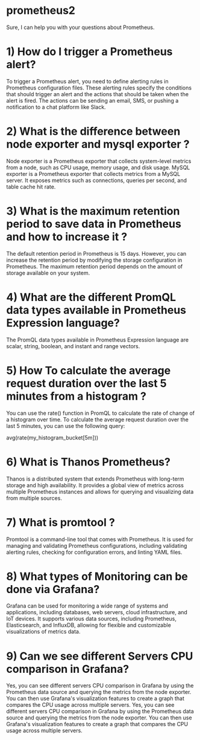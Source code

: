 # prometheus2
Sure, I can help you with your questions about Prometheus. 

# 1) How do I trigger a Prometheus alert?
To trigger a Prometheus alert, you need to define alerting rules in Prometheus configuration files. These alerting rules specify the conditions that should trigger an alert and the actions that should be taken when the alert is fired. The actions can be sending an email, SMS, or pushing a notification to a chat platform like Slack. 

# 2) What is the difference between node exporter and mysql exporter ?
Node exporter is a Prometheus exporter that collects system-level metrics from a node, such as CPU usage, memory usage, and disk usage. MySQL exporter is a Prometheus exporter that collects metrics from a MySQL server. It exposes metrics such as connections, queries per second, and table cache hit rate. 

# 3) What is the maximum retention period to save data in Prometheus and how to increase it ?
The default retention period in Prometheus is 15 days. However, you can increase the retention period by modifying the storage configuration in Prometheus. The maximum retention period depends on the amount of storage available on your system. 

# 4) What are the different PromQL data types available in Prometheus Expression language?
The PromQL data types available in Prometheus Expression language are scalar, string, boolean, and instant and range vectors. 

# 5) How To calculate the average request duration over the last 5 minutes from a histogram ?
You can use the rate() function in PromQL to calculate the rate of change of a histogram over time. To calculate the average request duration over the last 5 minutes, you can use the following query:

avg(rate(my_histogram_bucket[5m])) 

# 6) What is Thanos Prometheus?
Thanos is a distributed system that extends Prometheus with long-term storage and high availability. It provides a global view of metrics across multiple Prometheus instances and allows for querying and visualizing data from multiple sources. 

# 7) What is promtool ?
Promtool is a command-line tool that comes with Prometheus. It is used for managing and validating Prometheus configurations, including validating alerting rules, checking for configuration errors, and linting YAML files. 

# 8) What types of Monitoring can be done via Grafana?
Grafana can be used for monitoring a wide range of systems and applications, including databases, web servers, cloud infrastructure, and IoT devices. It supports various data sources, including Prometheus, Elasticsearch, and InfluxDB, allowing for flexible and customizable visualizations of metrics data. 

# 9) Can we see different Servers CPU comparison in Grafana?
Yes, you can see different servers CPU comparison in Grafana by using the Prometheus data source and querying the metrics from the node exporter. You can then use Grafana's visualization features to create a graph that compares the CPU usage across multiple servers.
Yes, you can see different servers CPU comparison in Grafana by using the Prometheus data source and querying the metrics from the node exporter. You can then use Grafana's visualization features to create a graph that compares the CPU usage across multiple servers.
